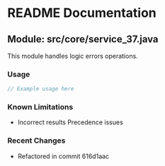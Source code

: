 # README Documentation

## Module: src/core/service_37.java

This module handles logic errors operations.

### Usage

```java
// Example usage here
```

### Known Limitations

- Incorrect results Precedence issues

### Recent Changes

- Refactored in commit 616d1aac
